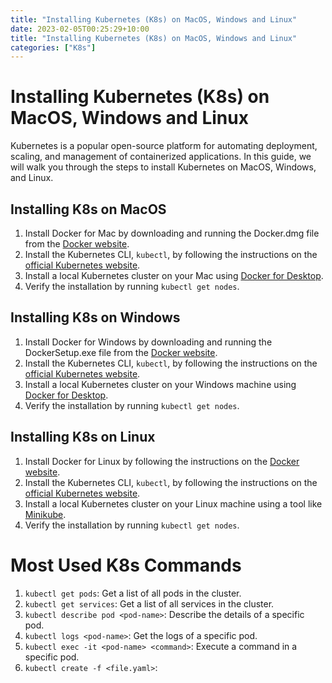```yaml
---
title: "Installing Kubernetes (K8s) on MacOS, Windows and Linux"
date: 2023-02-05T00:25:29+10:00
title: "Installing Kubernetes (K8s) on MacOS, Windows and Linux"
categories: ["K8s"]
---
```


# Installing Kubernetes (K8s) on MacOS, Windows and Linux

Kubernetes is a popular open-source platform for automating deployment, scaling, and management of containerized applications. In this guide, we will walk you through the steps to install Kubernetes on MacOS, Windows, and Linux.

## Installing K8s on MacOS

1. Install Docker for Mac by downloading and running the Docker.dmg file from the [Docker website](https://docs.docker.com/docker-for-mac/install/).
2. Install the Kubernetes CLI, `kubectl`, by following the instructions on the [official Kubernetes website](https://kubernetes.io/docs/tasks/tools/install-kubectl/).
3. Install a local Kubernetes cluster on your Mac using [Docker for Desktop](https://docs.docker.com/docker-for-mac/#kubernetes). 
4. Verify the installation by running `kubectl get nodes`.

## Installing K8s on Windows

1. Install Docker for Windows by downloading and running the DockerSetup.exe file from the [Docker website](https://docs.docker.com/docker-for-windows/install/).
2. Install the Kubernetes CLI, `kubectl`, by following the instructions on the [official Kubernetes website](https://kubernetes.io/docs/tasks/tools/install-kubectl/).
3. Install a local Kubernetes cluster on your Windows machine using [Docker for Desktop](https://docs.docker.com/docker-for-windows/#kubernetes). 
4. Verify the installation by running `kubectl get nodes`.

## Installing K8s on Linux

1. Install Docker for Linux by following the instructions on the [Docker website](https://docs.docker.com/engine/install/).
2. Install the Kubernetes CLI, `kubectl`, by following the instructions on the [official Kubernetes website](https://kubernetes.io/docs/tasks/tools/install-kubectl/).
3. Install a local Kubernetes cluster on your Linux machine using a tool like [Minikube](https://kubernetes.io/docs/setup/learning-environment/minikube/). 
4. Verify the installation by running `kubectl get nodes`.

# Most Used K8s Commands

1. `kubectl get pods`: Get a list of all pods in the cluster.
2. `kubectl get services`: Get a list of all services in the cluster.
3. `kubectl describe pod <pod-name>`: Describe the details of a specific pod.
4. `kubectl logs <pod-name>`: Get the logs of a specific pod.
5. `kubectl exec -it <pod-name> <command>`: Execute a command in a specific pod.
6. `kubectl create -f <file.yaml>`:

